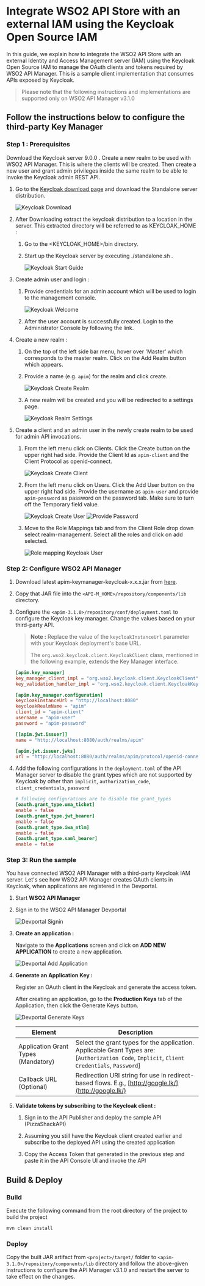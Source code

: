 # Integrate WSO2 API Store with an external IAM using the Keycloak Open Source IAM

In this guide, we explain how to integrate the WSO2 API Store with an external Identity and Access Management server (IAM) using the Keycloak Open Source IAM to manage the OAuth clients and tokens required by WSO2 API Manager. This is a sample client implementation that consumes APIs exposed by Keycloak.

> Please note that the following instructions and implementations are supported only on WSO2 API Manager v3.1.0

## Follow the instructions below to configure the third-party Key Manager

### Step 1 : Prerequisites

Download the Keycloak server 9.0.0 . Create a new realm to be used with WSO2 API Manager. This is where the clients will be created.
Then create a new user and grant admin privileges inside the same realm to be able to invoke the Keycloak admin REST API.

1. Go to the [Keycloak download page](https://www.keycloak.org/archive/downloads-9.0.0.html) and download the Standalone server distribution.

    ![Keycloak Download](images/download.png)

2. After Downloading extract the keycloak distribution to a location in the server. This extracted directory will be referred to as KEYCLOAK_HOME :

    1. Go to the <KEYCLOAK_HOME>/bin directory.
    2. Start up the Keycloak server by executing ./standalone.sh .

        ![Keycloak Start Guide](images/start.png)

3. Create admin user and login :

   1. Provide credentials for an admin account which will be used to login to the management console.

        ![Keycloak Welcome](images/welcome.png)

   2. After the user account is successfully created. Login to the Administrator Console by following the link.

4. Create a new realm :

    1. On the top of the left side bar menu, hover over 'Master' which corresponds to the master realm. Click on the Add Realm button which appears.
    2. Provide a name (e.g. `apim`) for the realm and click create.

        ![Keycloak Create Realm](images/create_realm.png)

    3. A new realm will be created and you will be redirected to a settings page.

        ![Keycloak Realm Settings](images/realm_settings.png)

5. Create a client and an admin user in the newly create realm to be used for admin API invocations.

    1. From the left menu click on Clients. Click the Create button on the upper right had side. Provide the Client Id as `apim-client` and the Client Protocol as openid-connect.

        ![Keycloak Create Client](images/create_client.png)

    2. From the left menu click on Users. Click the Add User button on the upper right had side. Provide the username as `apim-user` and provide `apim-password` as password on the password tab.
    Make sure to turn off the Temporary field value.

        ![Keycloak Create User](images/create_user.png)
        ![Provide Password](images/provide_password.png)

    3. Move to the Role Mappings tab and from the Client Role drop down select realm-management. Select all the roles and
    click on add selected.

        ![Role mapping Keycloak User](images/role_mappings.png)

### Step 2: Configure WSO2 API Manager

1. Download latest apim-keymanager-keycloak-x.x.x.jar from [here](https://github.com/wso2-extensions/apim-keymanager-keycloak/releases).
2. Copy that JAR file into the `<API-M_HOME>/repository/components/lib` directory.
3. Configure the `<apim-3.1.0>/repository/conf/deployment.toml` to configure the Keycloak key manager. Change the values based on your third-party API.

    > **Note :** Replace the value of the `keycloakInstanceUrl` parameter with your Keycloak deployment's base URL.
    >
    > The `org.wso2.keycloak.client.KeycloakClient` class, mentioned in the following example, extends the Key Manager interface.

    ```toml
    [apim.key_manager]
    key_manager_client_impl = "org.wso2.keycloak.client.KeycloakClient"
    key_validation_handler_impl = "org.wso2.keycloak.client.KeycloakKeyValidationHandler"

    [apim.key_manager.configuration]
    keycloakInstanceUrl = "http://localhost:8080"
    keycloakRealmName = "apim"
    client_id = "apim-client"
    username = "apim-user"
    password = "apim-password"

    [[apim.jwt.issuer]]
    name = "http://localhost:8080/auth/realms/apim"

    [apim.jwt.issuer.jwks]
    url = "http://localhost:8080/auth/realms/apim/protocol/openid-connect/certs"
    ```

4. Add the following configurations in the `deployment.toml` of the API Manager server to disable the grant types which are not supported by Keycloak by other than `implicit`, `authorization_code`, `client_credentials`, `password`

    ```toml
    # following configurations are to disable the grant_types
    [oauth.grant_type.uma_ticket]
    enable = false
    [oauth.grant_type.jwt_bearer]
    enable = false
    [oauth.grant_type.iwa_ntlm]
    enable = false
    [oauth.grant_type.saml_bearer]
    enable = false
    ```

### Step 3: Run the sample

You have connected WSO2 API Manager with a third-party Keycloak IAM server. Let's see how WSO2 API Manager creates OAuth clients in Keycloak, when applications are registered in the Devportal.

1. Start **WSO2 API Manager**
2. Sign in to the WSO2 API Manager Devportal

    ![Devportal Signin](images/sign_in.png)

3. **Create an application :**

    Navigate to the **Applications** screen and click on **ADD NEW APPLICATION** to create a new application.

    ![Devportal Add Application](images/add_application.png)

4. **Generate an Application Key :**

    Register an OAuth client in the Keycloak and generate the access token.

    After creating an application, go to the **Production Keys** tab of the Application, then click the Generate Keys button.

    ![Devportal Generate Keys](images/generate_keys.png)

    | Element | Description |
    | ------------- |-------------|
    | Application Grant Types (Mandatory) | Select the grant types for the application. Applicable Grant Types are: [`Authorization Code`, `Implicit`, `Client Credentials`, `Password`] |
    | Callback URL (Optional) | Redirection URI string for use in redirect-based flows. E.g., [http://google.lk/](http://google.lk/) |

5. **Validate tokens by subscribing to the Keycloak client :**

    1. Sign in to the API Publisher and deploy the sample API (PizzaShackAPI)

    2. Assuming you still have the Keycloak client created earlier and subscribe to the deployed API using the created application

    3. Copy the Access Token that generated in the previous step and paste it in the API Console UI and invoke the API

## Build & Deploy

### Build

Execute the following command from the root directory of the project to build the project

```sh
mvn clean install
```

### Deploy

Copy the built JAR artifact from `<project>/target/` folder to `<apim-3.1.0>/repository/components/lib` directory and follow the above-given instructions to configure the API Manager v3.1.0 and restart the server to take effect on the changes.
